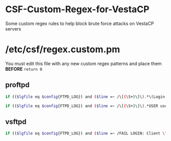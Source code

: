 # CSF-Custom-Regex-for-VestaCP
Some custom regex rules to help block brute force attacks on VestaCP servers

# /etc/csf/regex.custom.pm
You must edit this file with any new custom regex patterns and place them **BEFORE** `return 0`

## proftpd

```bash
if (($lgfile eq $config{FTPD_LOG}) and ($line =~ /\[(\S+)\]\).*\(Login failed\)/)) { return ("Failed FTP login from",$1,"proftpd_ss88","5","20,21","1"); }

if (($lgfile eq $config{FTPD_LOG}) and ($line =~ /\[(\S+)\]\).*USER user: no such user found/)) { return ("Failed FTP login from",$1,"proftpd_ss88","5","20,21","1"); }
```

## vsftpd

```bash
if (($lgfile eq $config{FTPD_LOG}) and ($line =~ /FAIL LOGIN: Client \"(\S+)\"/)) { return ("Failed FTP login from",$1,"vsftpd_ss88","5","20,21","1"); }
```
